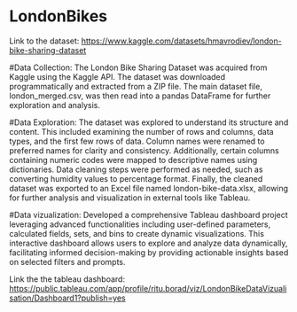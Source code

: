 # LondonBikes
Link to the dataset: https://www.kaggle.com/datasets/hmavrodiev/london-bike-sharing-dataset


#Data Collection:
The London Bike Sharing Dataset was acquired from Kaggle using the Kaggle API. The dataset was downloaded programmatically and extracted from a ZIP file. The main dataset file, london_merged.csv, was then read into a pandas DataFrame for further exploration and analysis.

#Data Exploration:
The dataset was explored to understand its structure and content. This included examining the number of rows and columns, data types, and the first few rows of data. Column names were renamed to preferred names for clarity and consistency. Additionally, certain columns containing numeric codes were mapped to descriptive names using dictionaries. Data cleaning steps were performed as needed, such as converting humidity values to percentage format. Finally, the cleaned dataset was exported to an Excel file named london-bike-data.xlsx, allowing for further analysis and visualization in external tools like Tableau.

#Data vizualization:
Developed a comprehensive Tableau dashboard project leveraging advanced functionalities including user-defined parameters, calculated fields, sets, and bins to create dynamic visualizations. This interactive dashboard allows users to explore and analyze data dynamically, facilitating informed decision-making by providing actionable insights based on selected filters and prompts.

Link the the tableau dashboard: https://public.tableau.com/app/profile/ritu.borad/viz/LondonBikeDataVizualisation/Dashboard1?publish=yes

